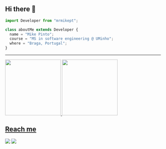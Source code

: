 ## Hi there 👋

```js
import Developer from "mrmikept";

class aboutMe extends Developer {
  name = "Mike Pinto";
  course = "MS in software engineering @ UMinho";
  where = "Braga, Portugal";
}
```

-----------------------------

<div>
<a href="https://github.com/mrmikept">
<img loading="lazy" height="180em" src="https://github-readme-stats.vercel.app/api/top-langs/?username=mrmikept&layout=compact&langs_count=7&theme=vue-dark"/>
<img loading="lazy" height="180em" src="https://github-readme-stats.vercel.app/api?username=mrmikept&show_icons=true&theme=vue-dark&include_all_commits=true&count_private=true"/>
</div>


## Reach me

<div>
    <a href = "mailto:mikepinto.code@gmail.com"><img loading="lazy" src="https://img.shields.io/badge/Gmail-D14836?style=for-the-badge&logo=gmail&logoColor=white" target="_blank"></a>
    <a href="https://www.linkedin.com/in/mike-pinto" target="_blank"><img loading="lazy" src="https://img.shields.io/badge/-LinkedIn-%230077B5?style=for-the-badge&logo=linkedin&logoColor=white" target="_blank"></a>   
</div>